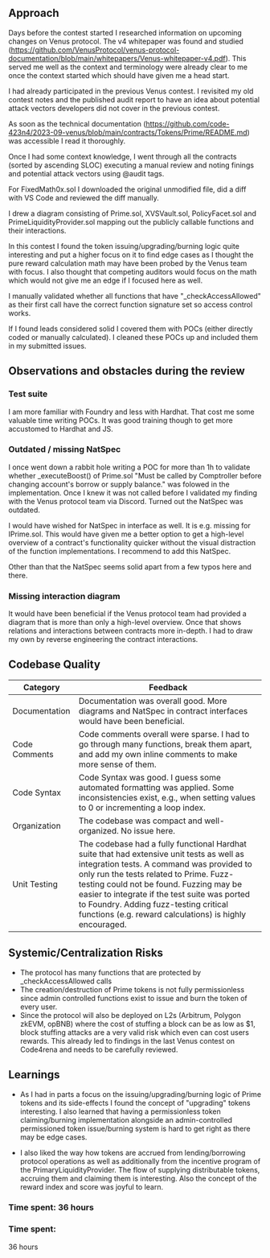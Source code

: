 ## Approach

Days before the contest started I researched information on upcoming changes on Venus protocol. The v4 whitepaper was found and studied (https://github.com/VenusProtocol/venus-protocol-documentation/blob/main/whitepapers/Venus-whitepaper-v4.pdf). This served me well as the context and terminology were already clear to me once the context started which should have given me a head start.

I had already participated in the previous Venus contest. I revisited my old contest notes and the published audit report to have an idea about potential attack vectors developers did not cover in the previous contest.

As soon as the technical documentation (https://github.com/code-423n4/2023-09-venus/blob/main/contracts/Tokens/Prime/README.md) was accessible I read it thoroughly.

Once I had some context knowledge, I went through all the contracts (sorted by ascending SLOC) executing a manual review and noting finings and potential attack vectors using @audit tags.

For FixedMath0x.sol I downloaded the original unmodified file, did a diff with VS Code and reviewed the diff manually.

I drew a diagram consisting of Prime.sol, XVSVault.sol, PolicyFacet.sol and PrimeLiquidityProvider.sol mapping out the publicly callable functions and their interactions.

In this contest I found the token issuing/upgrading/burning logic quite interesting and put a higher focus on it to find edge cases as I thought the pure reward calculation math may have been probed by the Venus team with focus. I also thought that competing auditors would focus on the math which would not give me an edge if I focused here as well.

I manually validated whether all functions that have "_checkAccessAllowed" as their first call have the correct function signature set so access control works.

If I found leads considered solid I covered them with POCs (either directly coded or manually calculated). I cleaned these POCs up and included them in my submitted issues.

## Observations and obstacles during the review

### Test suite

I am more familiar with Foundry and less with Hardhat. That cost me some valuable time writing POCs. It was good training though to get more accustomed to Hardhat and JS.

### Outdated / missing NatSpec

I once went down a rabbit hole writing a POC for more than 1h to validate whether _executeBoost() of Prime.sol "Must be called by Comptroller before changing account's borrow or supply balance." was folowed in the implementation. Once I knew it was not called before I validated my finding with the Venus protocol team via Discord. Turned out the NatSpec was outdated.

I would have wished for NatSpec in interface as well. It is e.g. missing for IPrime.sol. This would have given me a better option to get a high-level overview of a contract's functionality quicker without the visual distraction of the function implementations. I recommend to add this NatSpec.

Other than that the NatSpec seems solid apart from a few typos here and there.

### Missing interaction diagram

It would have been beneficial if the Venus protocol team had provided a diagram that is more than only a high-level overview. Once that shows relations and interactions between contracts more in-depth. I had to draw my own by reverse engineering the contract interactions.

## Codebase Quality
| Category         | Feedback                                                                                                                                                                                                                                                                                                                    |
|------------------|----------------------------------------------------------------------------------------------------------------------------------------------------------------------------------------------------------------------------------------------------------------------------------------------------------------------------|
| Documentation    | Documentation was overall good. More diagrams and NatSpec in contract interfaces would have been beneficial.                                                                                                                                                                                                                |
| Code Comments    | Code comments overall were sparse. I had to go through many functions, break them apart, and add my own inline comments to make more sense of them.                                                                                                                                                                           |
| Code Syntax      | Code Syntax was good. I guess some automated formatting was applied. Some inconsistencies exist, e.g., when setting values to 0 or incrementing a loop index.                                                                                                                                                                 |
| Organization     | The codebase was compact and well-organized. No issue here.                                                                                                                                                                                                                                                                |
| Unit Testing     | The codebase had a fully functional Hardhat suite that had extensive unit tests as well as integration tests. A command was provided to only run the tests related to Prime. Fuzz-testing could not be found. Fuzzing may be easier to integrate if the test suite was ported to Foundry. Adding fuzz-testing critical functions (e.g. reward calculations) is highly encouraged. |

## Systemic/Centralization Risks

- The protocol has many functions that are protected by _checkAccessAllowed calls
- The creation/destruction of Prime tokens is not fully permissionless since admin controlled functions exist to issue and burn the token of every user.
- Since the protocol will also be deployed on L2s (Arbitrum, Polygon zkEVM, opBNB) where the cost of stuffing a block can be as low as $1, block stuffing attacks are a very valid risk which even can cost users rewards. This already led to findings in the last Venus contest on Code4rena and needs to be carefully reviewed.

## Learnings

- As I had in parts a focus on the issuing/upgrading/burning logic of Prime tokens and its side-effects I found the concept of "upgrading" tokens interesting. I also learned that having a permissionless token claiming/burning implementation alongside an admin-controlled permissioned token issue/burning system is hard to get right as there may be edge cases.

- I also liked the way how tokens are accrued from lending/borrowing protocol operations as well as additionally from the incentive program of the PrimaryLiquidityProvider. The flow of supplying distributable tokens, accruing them and claiming them is interesting. Also the concept of the reward index and score was joyful to learn.

### Time spent: 36 hours

### Time spent:
36 hours